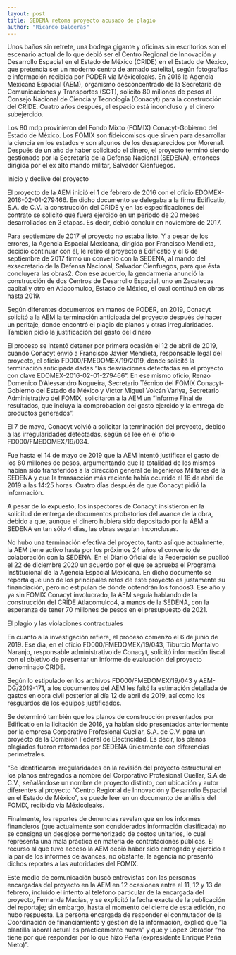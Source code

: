 ```yaml
---
layout: post
title: SEDENA retoma proyecto acusado de plagio
author: "Ricardo Balderas"
---
```


Unos baños sin retrete, una bodega gigante y oficinas sin escritorios son el escenario actual de lo que debió ser el Centro Regional de Innovación y Desarrollo Espacial en el Estado de México (CRIDE) en el Estado de México, que pretendía ser un moderno centro de armado satelital, según fotografías e información recibida por PODER vía Méxicoleaks. En 2016 la Agencia Mexicana Espacial (AEM), organismo desconcentrado de la Secretaría de Comunicaciones y Transportes (SCT), solicitó 80 millones de pesos al Consejo Nacional de Ciencia y Tecnología (Conacyt) para la construcción del CRIDE. Cuatro años después, el espacio está inconcluso y el dinero subejercido. 

Los 80 mdp provinieron del Fondo Mixto (FOMIX) Conacyt-Gobierno del Estado de México. Los FOMIX son fideicomisos que sirven para desarrollar la ciencia en los estados y son algunos de los desaparecidos por Morena1. Después de un año de haber solicitado el dinero, el proyecto terminó siendo gestionado por la Secretaría de la Defensa Nacional (SEDENA), entonces dirigida por el ex alto mando militar, Salvador Cienfuegos. 

Inicio y declive del proyecto 

El proyecto de la AEM inició el 1 de febrero de 2016 con el oficio EDOMEX-2016-02-01-279466. En dicho documento se delegaba a la firma Edificatio, S.A. de C.V. la construcción del CRIDE y en las especificaciones del contrato se solicitó que fuera ejercido en un periodo de 20 meses desarrollados en 3 etapas. Es decir, debió concluir en noviembre de 2017. 

Para septiembre de 2017 el proyecto no estaba listo. Y a pesar de los errores, la Agencia Espacial Mexicana, dirigida por Francisco Mendieta, decidió continuar con él, le retiró el proyecto a Edificatio y el 6 de septiembre de 2017 firmó un convenio con la SEDENA, al mando del exsecretario de la Defensa Nacional, Salvador Cienfuegos, para que ésta concluyera las obras2. Con ese acuerdo, la gendarmería anunció la construcción de dos Centros de Desarrollo Espacial, uno en Zacatecas capital y otro en Atlacomulco, Estado de México, el cual continuó en obras hasta 2019. 

Según diferentes documentos en manos de PODER, en 2019, Conacyt solicitó a la AEM la terminación anticipada del proyecto después de hacer un peritaje, donde encontró el plagio de planos y otras irregularidades. También pidió la justificación del gasto del dinero

El proceso se intentó detener por primera ocasión el 12 de abril de 2019, cuando Conacyt envió a Francisco Javier Mendieta, responsable legal del proyecto, el oficio FD000/FMEDOMEX/19/2019, donde solicitó la terminación anticipada dadas “las desviaciones detectadas en el proyecto con clave EDOMEX-2016-02-01-279466”. En ese mismo oficio, Renzo Domenico D’Alessandro Nogueira, Secretario Técnico del FOMIX Conacyt-Gobierno del Estado de México y Víctor Miguel Volcán Variya, Secretario Administrativo del FOMIX, solicitaron a la AEM un “Informe Final de resultados, que incluya la comprobación del gasto ejercido y la entrega de productos generados”.

El 7 de mayo, Conacyt volvió a solicitar la terminación del proyecto, debido a las irregularidades detectadas, según se lee en el oficio FD000/FMEDOMEX/19/034.

Fue hasta el 14 de mayo de 2019 que la AEM intentó justificar el gasto de los 80 millones de pesos, argumentando que la totalidad de los mismos habían sido transferidos a la dirección general de Ingenieros Militares de la SEDENA y que la transacción más reciente había ocurrido el 16 de abril de 2019 a las 14:25 horas. Cuatro días después de que Conacyt pidió la información. 

A pesar de lo expuesto, los inspectores de Conacyt insistieron en la solicitud de entrega de documentos probatorios del avance de la obra, debido a que, aunque el dinero hubiera sido depositado por la AEM a SEDENA en tan sólo 4 días, las obras seguían inconclusas. 

No hubo una terminación efectiva del proyecto, tanto así que actualmente, la AEM tiene activo hasta por los próximos 24 años el convenio de colaboración con la SEDENA. En el Diario Oficial de la Federación se publicó el 22 de diciembre 2020 un acuerdo por el que se aprueba el Programa Institucional de la Agencia Espacial Mexicana. En dicho documento se reporta que uno de los principales retos de este proyecto es justamente su financiación, pero no estipulan de dónde obtendrán los fondos3. Ese año y ya sin FOMIX Conacyt involucrado, la AEM seguía hablando de la construcción del CRIDE Atlacomulco4, a manos de la SEDENA, con la esperanza de tener 70 millones de pesos en el presupuesto de 2021. 

El plagio y las violaciones contractuales

En cuanto a la investigación refiere, el proceso comenzó el 6 de junio de 2019. Ese día, en el oficio FD000/FMEDOMEX/19/043, Tiburcio Montalvo Naranjo, responsable administrativo de Conacyt, solicitó información fiscal con el objetivo de presentar un informe de evaluación del proyecto denominado CRIDE. 

Según lo estipulado en los archivos FD000/FMEDOMEX/19/043 y AEM-DG/2019-171, a los documentos del AEM les faltó la estimación detallada de gastos en obra civil posterior al día 12 de abril de 2019, así como los resguardos de los equipos justificados.

Se determinó también que los planos de construcción presentados por Edificatio en la licitación de 2016, ya habían sido presentados anteriormente por la empresa Corporativo Profesional Cuellar, S.A. de C.V. para un proyecto de la Comisión Federal de Electricidad. Es decir, los planos plagiados fueron retomados por SEDENA únicamente con diferencias perimetrales.

“Se identificaron irregularidades en la revisión del proyecto estructural en los planos entregados a nombre del Corporativo Profesional Cuellar, S.A de C.V., señalándose un nombre de proyecto distinto, con ubicación y autor diferentes al proyecto “Centro Regional de Innovación y Desarrollo Espacial en el Estado de México”, se puede leer en un documento de análisis del FOMIX, recibido vía Méxicoleaks.

Finalmente, los reportes de denuncias revelan que en los informes financieros (que actualmente son considerados información clasificada) no se consigna un desglose pormenorizado de costos unitarios, lo cual representa una mala práctica en materia de contrataciones públicas. El recurso al que tuvo acceso la AEM debió haber sido entregado y ejercido a la par de los informes de avances, no obstante, la agencia no presentó dichos reportes a las autoridades del FOMIX.

Este medio de comunicación buscó entrevistas con las personas encargadas del proyecto en la AEM en 12 ocasiones entre el 11, 12 y 13 de febrero, incluido el intento al teléfono particular de la encargada del proyecto, Fernanda Macías, y se explicitó la fecha exacta de la publicación del reportaje; sin embargo, hasta el momento del cierre de esta edición, no hubo respuesta. La persona encargada de responder el conmutador de la Coordinación de financiamiento y gestión de la información, explicó que “la plantilla laboral actual es prácticamente nueva” y que y López Obrador “no tiene por qué responder por lo que hizo Peña (expresidente Enrique Peña Nieto)”.
